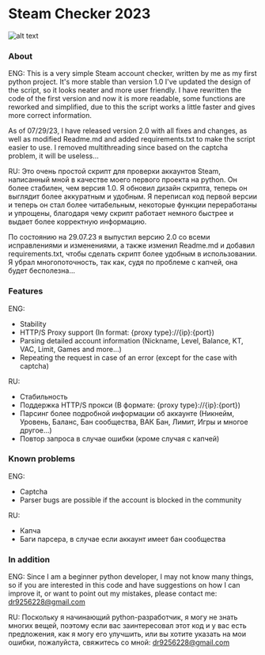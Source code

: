# Steam Checker 2023
![alt text](https://github.com/Fsocguy/Steam-Checker-2023/blob/main/Preview.png)
### About
ENG:
This is a very simple Steam account checker, written by me as my first python project. It's more stable than version 1.0 
I've updated the design of the script, so it looks neater and more user friendly.
I have rewritten the code of the first version and now it is more readable, some functions are reworked and simplified, due to this the script works a little faster and gives more correct information.

As of 07/29/23, I have released version 2.0 with all fixes and changes, as well as modified Readme.md and added requirements.txt to make the script easier to use.
I removed multithreading since based on the captcha problem, it will be useless...

RU:
Это очень простой скрипт для проверки аккаунтов Steam, написанный мной в качестве моего первого проекта на python. Он более стабилен, чем версия 1.0. 
Я обновил дизайн скрипта, теперь он выглядит более аккуратным и удобным.
Я переписал код первой версии и теперь он стал более читабельным, некоторые функции переработаны и упрощены, благодаря чему скрипт работает немного быстрее и выдает более корректную информацию.

По состоянию на 29.07.23 я выпустил версию 2.0 со всеми исправлениями и изменениями, а также изменил Readme.md и добавил requirements.txt, чтобы сделать скрипт более удобным в использовании.
Я убрал многопоточность, так как, судя по проблеме с капчей, она будет бесполезна...

### Features
ENG:
- Stability
- HTTP/S Proxy support (In format: {proxy type}://{ip}:{port})
- Parsing detailed account information (Nickname, Level, Balance, KT, VAC, Limit, Games and more...)
- Repeating the request in case of an error (except for the case with captcha)

RU:
- Стабильность
- Поддержка HTTP/S прокси (В формате: {proxy type}://{ip}:{port})
- Парсинг более подробной информации об аккаунте (Никнейм, Уровень, Баланс, Бан сообщества, ВАК Бан, Лимит, Игры и многое другое...)
- Повтор запроса в случае ошибки (кроме случая с капчей)
### Known problems
ENG:
- Captcha 
- Parser bugs are possible if the account is blocked in the community

RU:
- Капча
- Баги парсера, в случае если аккаунт имеет бан сообщества

### In addition
ENG:
Since I am a beginner python developer, I may not know many things, so if you are interested in this code and have suggestions on how I can improve it, or want to point out my mistakes, please contact me: dr9256228@gmail.com

RU:
Поскольку я начинающий python-разработчик, я могу не знать многих вещей, поэтому если вас заинтересовал этот код и у вас есть предложения, как я могу его улучшить, или вы хотите указать на мои ошибки, пожалуйста, свяжитесь со мной: dr9256228@gmail.com
